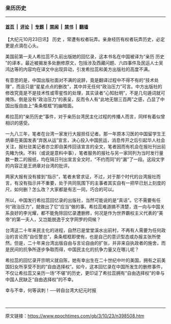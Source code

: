 ### 亲历历史

---

#### [首页](../../../..?n398508) &nbsp;|&nbsp; [评论](../../../../../epoch-comment?n398508) &nbsp;|&nbsp; [专题](../../../../../epoch-special?n398508) &nbsp;|&nbsp; [禁闻](../../../../../epoch-news?n398508) &nbsp;|&nbsp; [禁书](../../../../../books?n398508) &nbsp;|&nbsp; [翻墙](https://github.com/gfw-breaker/nogfw/blob/master/README.md?n398508)


<div class="post_content" id="artbody" itemprop="articleBody">
 <!-- article content begin -->
 <p>
  【大纪元10月23日讯】
  <ok href="https://www.epochtimes.com/gb/tag/%E5%8E%86%E5%8F%B2.html">
   历史
  </ok>
  ，常遭有权者玩弄。亲身经历有权者玩弄历史，必定更是点滴在心头。
 </p>
 <p>
  美国前第一夫人希拉蕊不久前出版她的回忆录，这本书名在中国被译为“亲历
  <ok href="https://www.epochtimes.com/gb/tag/%E5%8E%86%E5%8F%B2.html">
   历史
  </ok>
  ”的译本，最近被揭发多处删修原文，包括涉及西藏问题、六四事件及民运人士吴鸿达等的内容均在译文中出现异动，引发希拉蕊和美方出版社的高度不满。
 </p>
 <p>
  有意思的是，中国出版社面对不满的说辞，竟是翻译过程中不得不有的“技术处理”，而且只是“星星点点的删改”，其中并无任何“政治压力”可言。中方出版社的修改究竟是不是技术性或零星性的处理，其实读者“心知肚明”，不是几句遁词就可掩饰。倒是没有“政治压力”的表呈，反而令人有“此地无银三百两”之感，凸显了中国出版自由上“条条框框”的幽暗面。
 </p>
 <p>
  希拉蕊的“亲历历史”事件，对于亲历台湾民主化过程的传播人而言，同样有着似曾相识的感受。
 </p>
 <p>
  一九八三年，笔者在台湾一家发行大报担任记者。那一年原本习医的中国留学生王炳章在美国发表“弃医从运”宣言，决心投入中国民运，消息传开之后引起华人社会关注，报社驻美记者亦立即自美传回该宣言的全文，笔者因而有机会在报社刊出前先睹为快。不料（或说是意料中事），笔者服务的报社与另一家同列为当时发行量数一数二的报纸，均在隔日刊出宣言全文时，“不约而同”的“漏”了一段。这段文字的内容正是王炳章对台湾的批评。
 </p>
 <p>
  两家大报有没有接到“指示”，笔者未曾求证，不过，对于那个时代的台湾报社而言，有没有指示并不重要，处于共同氛围下的主事者其实自有一把早已划上刻度的尺，如何删？怎么改？大家都是有志一同，巧合的可以。
 </p>
 <p>
  所以，中国发行希拉蕊回忆录的出版社，当然可能说的是“真话”。它不需要有任何“政治压力”，就做出了它“应当”做的事。希拉蕊难道搞不清楚，连一向与中国关系良好的李光耀，都不能免除回忆录遭删修，何况是作为世界霸权主义代表的“美帝”的第一夫人，又岂能脱逸于文字网罗的伺候？
 </p>
 <p>
  台湾这二十年来民主化的进程，自然已是堂堂溪水出前村，不再有人需要为任何政治的言论而“自任警总”，条条框框即使有，也是自己的意识型态或办报主张所使然。但是，二十年来台湾出版自由与言论自由的扩张，并非来自执政者的施舍，而是民间的抗争所逐步争取而得，中国民主化的抗争力量又在哪儿呢？
 </p>
 <p>
  希拉蕊的回忆录开宗明义就自陈，她有幸出生在二十世纪中叶的美国，拥有之前美国妇女所享受不到的“自由选择权”。如今，这本回忆录在中国所发生的删修事件，不仅让希拉蕊又亲历一场“不堪”的历史，更印证了希拉蕊拥有“自由选择权”的幸与中国人民缺乏“自由选择权”的不幸。
 </p>
 <p>
  幸与不幸，何等讽刺！──转自台湾大纪元时报
 </p>
 <p>
  <font color="#ffffff">
   (http://www.dajiyuan.com)
  </font>
 </p>
 <!-- article content end -->
 <div id="below_article_ad">
 </div>
</div>


---

原文链接：https://www.epochtimes.com/gb/3/10/23/n398508.htm